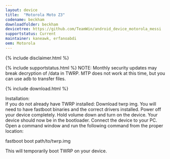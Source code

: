 ```yaml
---
layout: device
title:  "Motorola Moto Z3"
codename: beckham
downloadfolder: beckham
devicetree: https://github.com/TeamWin/android_device_motorola_messi
supportstatus: Current
maintainer: kaneawk, erfanoabdi
oem: Motorola
---
```


{% include disclaimer.html %}

{% include supportstatus.html %}
NOTE: Monthly security updates may break decryption of /data in TWRP. MTP does not work at this time, but you can use adb to transfer files.

{% include download.html %}

<div class='page-heading'>Installation:</div>
If you do not already have TWRP installed:
Download twrp img. You will need to have fastboot binaries and the correct drivers installed. Power off your device completely. Hold volume down and turn on the device. Your device should now be in the bootloader. Connect the device to your PC. Open a command window and run the following command from the proper location:

fastboot boot path/to/twrp.img

This will temporarily boot TWRP on your device.
